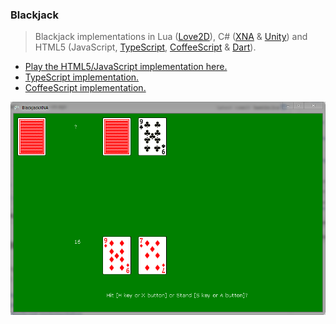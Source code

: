 ### Blackjack
> Blackjack implementations in Lua ([Love2D](https://github.com/stpettersens/21/tree/master/love)), C# ([XNA](https://github.com/stpettersens/21/tree/master/xna) & [Unity](https://github.com/stpettersens/21/tree/master/unity/BlackjackUnity)) and HTML5 
> (JavaScript, [TypeScript](https://github.com/stpettersens/21/tree/master/html5/typescript), [CoffeeScript](https://github.com/stpettersens/21/tree/master/html5/coffeescript) & [Dart](https://github.com/stpettersens/21/tree/master/html5/dart)).

* [Play the HTML5/JavaScript implementation here.](http://stpettersens.github.io/21)
* [TypeScript implementation.](http://stpettersens.github.io/21/typescript)
* [CoffeeScript implementation.](http://stpettersens.github.io/21/coffeescript)

![](blackjack_xna.png)
